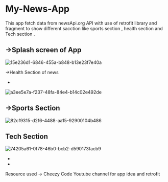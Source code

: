 # My-News-App
This app fetch data from  newsApi.org  API with use of retrofit library and fragment to show different sacction  like sports section , health section and Tech section . 

->Splash screen of App 
-
![15e236d1-6846-455a-b848-b13e23f7e40a](https://user-images.githubusercontent.com/88794531/151672214-4f5b92b0-6eb0-45ed-9c34-0e3b7b26b03c.jpg)


->Health  Section of news 

-
![a3ee5e7a-f237-48fa-84e4-b14c02e492de](https://user-images.githubusercontent.com/88794531/151672270-fb883d53-0065-48f3-a217-0fa02b93da06.jpg)



->Sports Section 
-
![82cf9315-d2f6-4488-aa15-92900104b486](https://user-images.githubusercontent.com/88794531/151672282-287b1a53-fc90-4015-8481-f81bfdeb37d6.jpg)


Tech Section 
-

![74205a61-0f78-46b0-bcb2-d590173facb9](https://user-images.githubusercontent.com/88794531/151672299-b5011109-22fd-4710-a3d8-3cba75e4a438.jpg)


-
-
Resource used 
-> Cheezy Code Youtube channel for app idea and retrofit 



